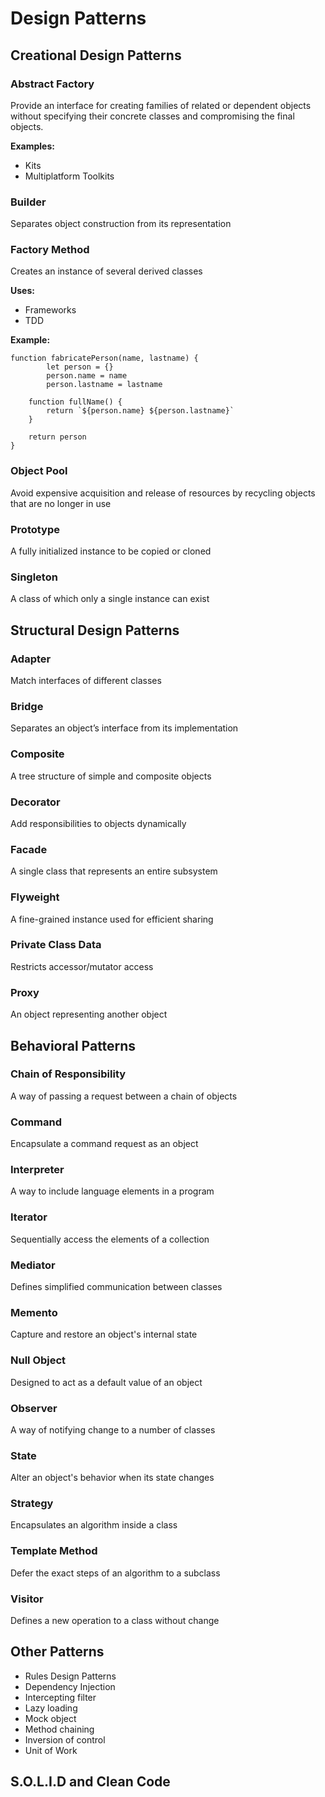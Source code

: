 # Design Patterns

## Creational Design Patterns

###  Abstract Factory

Provide an interface for creating families of related or dependent objects without specifying their concrete classes and compromising the final objects.

**Examples:**
- Kits
- Multiplatform Toolkits

###  Builder

Separates object construction from its representation

###  Factory Method

Creates an instance of several derived classes

**Uses:**
- Frameworks
- TDD

**Example:**

    function fabricatePerson(name, lastname) {
        	let person = {}
        	person.name = name
        	person.lastname = lastname
            
        function fullName() {
    	    return `${person.name} ${person.lastname}`
        }
        
        return person
    }

###  Object Pool 

Avoid expensive acquisition and release of resources by recycling objects that are no longer in use

###  Prototype

A fully initialized instance to be copied or cloned

###  Singleton

A class of which only a single instance can exist

## Structural Design Patterns

### Adapter

Match interfaces of different classes

### Bridge

Separates an object’s interface from its implementation

### Composite

A tree structure of simple and composite objects

### Decorator

Add responsibilities to objects dynamically

### Facade

A single class that represents an entire subsystem

### Flyweight

A fine-grained instance used for efficient sharing

### Private Class Data

Restricts accessor/mutator access

### Proxy

An object representing another object

## Behavioral Patterns

### Chain of Responsibility

A way of passing a request between a chain of objects

### Command

Encapsulate a command request as an object

### Interpreter

A way to include language elements in a program

### Iterator

Sequentially access the elements of a collection

### Mediator

Defines simplified communication between classes

### Memento

Capture and restore an object's internal state

### Null Object

Designed to act as a default value of an object

### Observer

A way of notifying change to a number of classes

### State

Alter an object's behavior when its state changes

### Strategy

Encapsulates an algorithm inside a class

### Template Method

Defer the exact steps of an algorithm to a subclass

### Visitor

Defines a new operation to a class without change


## Other Patterns

-   Rules Design Patterns
-   Dependency Injection
-   Intercepting filter
-   Lazy loading
-   Mock object
-   Method chaining
-   Inversion of control
-   Unit of Work

## S.O.L.I.D and Clean Code
<!--stackedit_data:
eyJoaXN0b3J5IjpbLTE3MTIyNzUyMSw0NjA1NTc1ODBdfQ==
-->